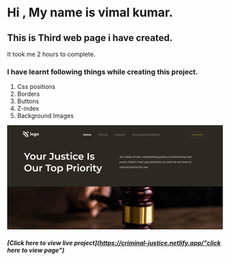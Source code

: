# Hi , My name is vimal kumar.


## This is Third web page i have created.
It took me 2 hours to complete. 
### I have learnt following things while creating this project.
1. Css positions
2. Borders
3. Buttons
4. Z-index
5. Background Images

[![main page clickable image](./screenshots/main-page.png)](https://criminal-justice.netlify.app/)


  ##### [Click here to view live project](https://criminal-justice.netlify.app/"click here to view page")

